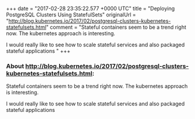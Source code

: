 +++
date = "2017-02-28 23:35:22.577 +0000 UTC"
title = "Deploying PostgreSQL Clusters Using StatefulSets"
originalUrl = "http://blog.kubernetes.io/2017/02/postgresql-clusters-kubernetes-statefulsets.html"
comment = "Stateful containers seem to be a trend right now. The kubernetes approach is interesting. 

I would really like to see how to scale stateful services and also packaged stateful applications "
+++

### About http://blog.kubernetes.io/2017/02/postgresql-clusters-kubernetes-statefulsets.html:

Stateful containers seem to be a trend right now. The kubernetes approach is interesting. 

I would really like to see how to scale stateful services and also packaged stateful applications 

